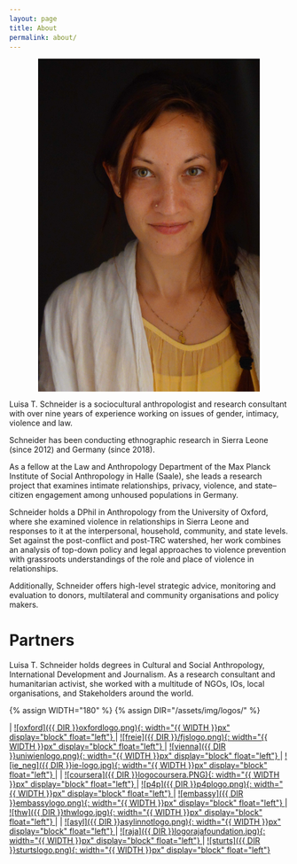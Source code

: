 ```yaml
---
layout: page
title: About
permalink: about/
---
```


<img src="/assets/img/about-img.JPG" style="width:400px !important; display:block; margin-left:auto; margin-right:auto">

Luisa T. Schneider is a sociocultural anthropologist and research consultant with over nine years of experience working on issues of gender, intimacy, violence and law.

Schneider has been conducting ethnographic research in Sierra Leone (since 2012) and Germany (since 2018).

As a fellow at the Law and Anthropology Department of the Max Planck Institute of Social Anthropology in Halle (Saale), she leads a research project that examines intimate relationships, privacy, violence, and state–citizen engagement among unhoused populations in Germany.

Schneider holds a DPhil in Anthropology from the University of Oxford, where she examined violence in relationships in Sierra Leone and responses to it at the interpersonal, household, community, and state levels. Set against the post-conflict and post-TRC watershed, her work combines an analysis of top-down policy and legal approaches to violence prevention with grassroots understandings of the role and place of violence in relationships.

Additionally, Schneider offers high-level strategic advice, monitoring and evaluation to donors, multilateral and community organisations and policy makers.

# Partners

Luisa T. Schneider holds degrees in Cultural and Social Anthropology, International Development and Journalism. As a research consultant and humanitarian activist, she worked with a multitude of NGOs, IOs, local organisations, and Stakeholders around the world.


{% assign WIDTH="180" %}
{% assign DIR="/assets/img/logos/" %}

| <a href="https://www.isca.ox.ac.uk/"> ![oxford]({{ DIR }}oxfordlogo.png){: width="{{ WIDTH }}px" display="block" float="left"} </a> | <a href="https://www.freie-journalistenschule.de/"> ![freie]({{ DIR }}/fjslogo.png){:  width="{{ WIDTH }}px" display="block" float="left"} </a> | <a href="https://www.univie.ac.at/en/"> ![vienna]({{ DIR }}uniwienlogo.png){: width="{{ WIDTH }}px" display="block" float="left"} </a> | <a href="https://ie.univie.ac.at/en/"> ![ie_neg]({{ DIR }}ie-logo.jpg){:  width="{{ WIDTH }}px" display="block" float="left"} </a> |
| <a href="https://www.coursera.org/"> ![coursera]({{ DIR }}logocoursera.PNG){: width="{{ WIDTH }}px" display="block" float="left"} </a> | <a href="http://www.partners4prevention.org/"> ![p4p]({{ DIR }}p4plogo.png){: width="{{ WIDTH }}px" display="block" float="left"} </a> | <a href="http://www.afghanistan-vienna.org/"> ![embassy]({{ DIR }}embassylogo.png){: width="{{ WIDTH }}px" display="block" float="left"} </a> | <a href="https://www.thishumanworld.com/"> ![thw]({{ DIR }}thwlogo.jpg){: width="{{ WIDTH }}px" display="block" float="left"} </a> |
| <a href="https://www.facebook.com/groups/190474111840/"> ![asyl]({{ DIR }}asylinnotlogo.png){: width="{{ WIDTH }}px" display="block" float="left"} </a> | <a href="http://www.rajafoundation.org/"> ![raja]({{ DIR }}logorajafoundation.jpg){: width="{{ WIDTH }}px" display="block" float="left"} </a> | <a href="http://www.sturtscommunitytrust.org.uk/"> ![sturts]({{ DIR }}sturtslogo.png){: width="{{ WIDTH }}px" display="block" float="left"} </a>